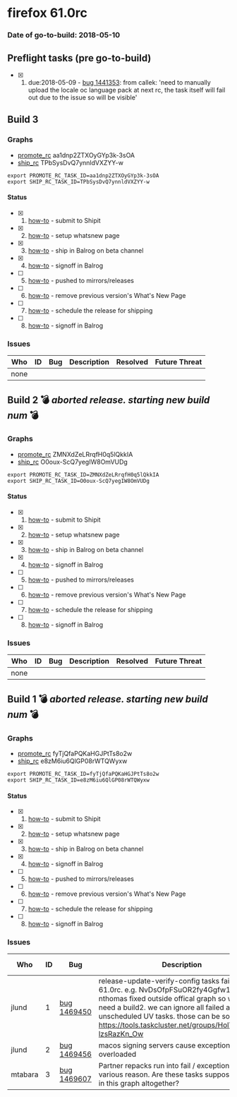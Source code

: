 # firefox 61.0rc

### Date of go-to-build: 2018-05-10

## Preflight tasks (pre go-to-build)
- [x] 1. due:2018-05-09 - [bug 1441353](https://bugzil.la/1441353): from callek: 'need to manually upload the locale oc language pack at next rc, the task itself will fail out due to the issue so will be visible'

## Build 3  

### Graphs
* [promote_rc](https://tools.taskcluster.net/push-inspector/#/aa1dnp2ZTXOyGYp3k-3sOA) aa1dnp2ZTXOyGYp3k-3sOA
* [ship_rc](https://tools.taskcluster.net/push-inspector/#/TPbSysDvQ7ynnldVXZYY-w) TPbSysDvQ7ynnldVXZYY-w
```
export PROMOTE_RC_TASK_ID=aa1dnp2ZTXOyGYp3k-3sOA
export SHIP_RC_TASK_ID=TPbSysDvQ7ynnldVXZYY-w
```


#### Status
- [x] 1.  [how-to](https://wiki.mozilla.org/Release:Release_Automation_on_Mercurial:Starting_a_Release#Submit_to_Ship_It)  - submit to Shipit
- [x] 2.  [how-to](https://github.com/mozilla-releng/releasewarrior-2.0/blob/master/docs/release-promotion/desktop/howto-rc.md#wnp)  - setup whatsnew page
- [x] 3.  [how-to](https://github.com/mozilla-releng/releasewarrior-2.0/blob/master/docs/release-promotion/desktop/howto-rc.md#ship-rc)  - ship in Balrog on beta channel
- [x] 4.  [how-to](https://github.com/mozilla-releng/releasewarrior-2.0/blob/master/docs/release-promotion/desktop/howto-rc.md#obtain-sign-offs-for-changes)  - signoff in Balrog
- [ ] 5.  [how-to](https://github.com/mozilla-releng/releasewarrior-2.0/blob/master/docs/release-promotion/desktop/howto-rc.md#push)  - pushed to mirrors/releases
- [ ] 6.  [how-to](https://github.com/mozilla-releng/releasewarrior-2.0/blob/master/docs/release-promotion/desktop/howto-rc.md#remove-wnp)  - remove previous version's What's New Page
- [ ] 7.  [how-to](https://github.com/mozilla-releng/releasewarrior-2.0/blob/master/docs/release-promotion/desktop/howto-rc.md#ship)  - schedule the release for shipping
- [ ] 8.  [how-to](https://github.com/mozilla-releng/releasewarrior-2.0/blob/master/docs/release-promotion/desktop/howto-rc.md#obtain-sign-offs-for-changes)  - signoff in Balrog

### Issues
| Who                 | ID               | Bug                                                                 | Description                | Resolved                | Future Threat                |
| ------------------- | ---------------- | ------------------------------------------------------------------- | -------------------------- | ----------------------- | ---------------------------- |
| none | | | | | |

## Build 2  :bomb: _aborted release. starting new build num_ :bomb: 

### Graphs
* [promote_rc](https://tools.taskcluster.net/push-inspector/#/ZMNXdZeLRrqfH0q5lQkkIA) ZMNXdZeLRrqfH0q5lQkkIA
* [ship_rc](https://tools.taskcluster.net/push-inspector/#/O0oux-ScQ7yegIW8OmVUDg) O0oux-ScQ7yegIW8OmVUDg
```
export PROMOTE_RC_TASK_ID=ZMNXdZeLRrqfH0q5lQkkIA
export SHIP_RC_TASK_ID=O0oux-ScQ7yegIW8OmVUDg
```


#### Status
- [x] 1.  [how-to](https://wiki.mozilla.org/Release:Release_Automation_on_Mercurial:Starting_a_Release#Submit_to_Ship_It)  - submit to Shipit
- [x] 2.  [how-to](https://github.com/mozilla-releng/releasewarrior-2.0/blob/master/docs/release-promotion/desktop/howto-rc.md#wnp)  - setup whatsnew page
- [x] 3.  [how-to](https://github.com/mozilla-releng/releasewarrior-2.0/blob/master/docs/release-promotion/desktop/howto-rc.md#ship-rc)  - ship in Balrog on beta channel
- [x] 4.  [how-to](https://github.com/mozilla-releng/releasewarrior-2.0/blob/master/docs/release-promotion/desktop/howto-rc.md#obtain-sign-offs-for-changes)  - signoff in Balrog
- [ ] 5.  [how-to](https://github.com/mozilla-releng/releasewarrior-2.0/blob/master/docs/release-promotion/desktop/howto-rc.md#push)  - pushed to mirrors/releases
- [ ] 6.  [how-to](https://github.com/mozilla-releng/releasewarrior-2.0/blob/master/docs/release-promotion/desktop/howto-rc.md#remove-wnp)  - remove previous version's What's New Page
- [ ] 7.  [how-to](https://github.com/mozilla-releng/releasewarrior-2.0/blob/master/docs/release-promotion/desktop/howto-rc.md#ship)  - schedule the release for shipping
- [ ] 8.  [how-to](https://github.com/mozilla-releng/releasewarrior-2.0/blob/master/docs/release-promotion/desktop/howto-rc.md#obtain-sign-offs-for-changes)  - signoff in Balrog

### Issues
| Who                 | ID               | Bug                                                                 | Description                | Resolved                | Future Threat                |
| ------------------- | ---------------- | ------------------------------------------------------------------- | -------------------------- | ----------------------- | ---------------------------- |
| none | | | | | |

## Build 1  :bomb: _aborted release. starting new build num_ :bomb: 

### Graphs
* [promote_rc](https://tools.taskcluster.net/push-inspector/#/fyTjQfaPQKaHGJPtTs8o2w) fyTjQfaPQKaHGJPtTs8o2w
* [ship_rc](https://tools.taskcluster.net/push-inspector/#/e8zM6iu6QlGP08rWTQWyxw) e8zM6iu6QlGP08rWTQWyxw
```
export PROMOTE_RC_TASK_ID=fyTjQfaPQKaHGJPtTs8o2w
export SHIP_RC_TASK_ID=e8zM6iu6QlGP08rWTQWyxw
```


#### Status
- [x] 1.  [how-to](https://wiki.mozilla.org/Release:Release_Automation_on_Mercurial:Starting_a_Release#Submit_to_Ship_It)  - submit to Shipit
- [x] 2.  [how-to](https://github.com/mozilla-releng/releasewarrior-2.0/blob/master/docs/release-promotion/desktop/howto-rc.md#wnp)  - setup whatsnew page
- [x] 3.  [how-to](https://github.com/mozilla-releng/releasewarrior-2.0/blob/master/docs/release-promotion/desktop/howto-rc.md#ship-rc)  - ship in Balrog on beta channel
- [x] 4.  [how-to](https://github.com/mozilla-releng/releasewarrior-2.0/blob/master/docs/release-promotion/desktop/howto-rc.md#obtain-sign-offs-for-changes)  - signoff in Balrog
- [ ] 5.  [how-to](https://github.com/mozilla-releng/releasewarrior-2.0/blob/master/docs/release-promotion/desktop/howto-rc.md#push)  - pushed to mirrors/releases
- [ ] 6.  [how-to](https://github.com/mozilla-releng/releasewarrior-2.0/blob/master/docs/release-promotion/desktop/howto-rc.md#remove-wnp)  - remove previous version's What's New Page
- [ ] 7.  [how-to](https://github.com/mozilla-releng/releasewarrior-2.0/blob/master/docs/release-promotion/desktop/howto-rc.md#ship)  - schedule the release for shipping
- [ ] 8.  [how-to](https://github.com/mozilla-releng/releasewarrior-2.0/blob/master/docs/release-promotion/desktop/howto-rc.md#obtain-sign-offs-for-changes)  - signoff in Balrog

### Issues
| Who                 | ID               | Bug                                                                 | Description                | Resolved                | Future Threat                |
| ------------------- | ---------------- | ------------------------------------------------------------------- | -------------------------- | ----------------------- | ---------------------------- |
| jlund  | 1 | [bug 1469450](https://bugzil.la/1469450)        | release-update-verify-config tasks failing for 61.0rc. e.g. NvDsOfpFSuOR2fy4Ggfw1w nthomas fixed outside offical graph so we didn't need a build2. we can ignore all failed and unscheduled UV tasks. those can be sound here: https://tools.taskcluster.net/groups/HolVnqBSST-lzsRazKn_Ow | True | True |
| jlund  | 2 | [bug 1469456](https://bugzil.la/1469456)        | macos signing servers cause exceptions when overloaded | True | True |
| mtabara  | 3 | [bug 1469607](https://bugzil.la/1469607)        | Partner repacks run into fail / exception for various reason. Are these tasks supposed to exist in this graph altogether? | True | True |

